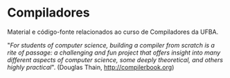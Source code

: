 # Compiladores

Material e código-fonte relacionados ao curso de Compiladores da UFBA.

"_For students of computer science, building a compiler from scratch is a rite of passage: a challenging and fun project that offers insight into many different aspects of computer science, some deeply theoretical, and others highly practical_". (Douglas Thain, http://compilerbook.org)


